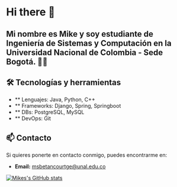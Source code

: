 # Hi there 👋

## Mi nombre es Mike y soy estudiante de Ingeniería de Sistemas y Computación en la Universidad Nacional de Colombia - Sede Bogotá. 🧑‍💻

## 🛠️ Tecnologías y herramientas

- ** Lenguajes: Java, Python, C++
- ** Frameworks: Django, Spring, Springboot
- ** DBs: PostgreSQL, MySQL
- ** DevOps: Git


## 📫 Contacto
Si quieres ponerte en contacto conmigo, puedes encontrarme en:
- **Email:** [msbetancourtge@unal.edu.co](mailto:msbetancourtge@unal.edu.co)  

[![Mikes's GitHub stats](https://github-readme-stats.vercel.app/api?username=msbetancourtge)](https://github.com/msbetancourtge/github-readme-stats)
